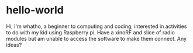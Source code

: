 # hello-world

Hi, I'm whatho, a beginner to computing and coding, interested in activities to do with my kid using Raspberry pi. Have a xinoRF and slice of radio modules but am unable to access the software to make them connect. Any ideas?
